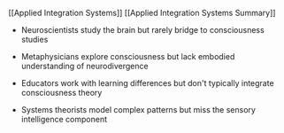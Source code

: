 [[Applied Integration Systems]]
[[Applied Integration Systems Summary]]

- Neuroscientists study the brain but rarely bridge to consciousness studies
    
- Metaphysicians explore consciousness but lack embodied understanding of neurodivergence
    
- Educators work with learning differences but don't typically integrate consciousness theory
    
- Systems theorists model complex patterns but miss the sensory intelligence component